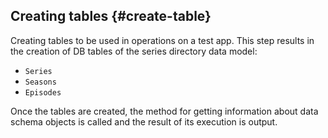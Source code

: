 ## Creating tables {#create-table}

Creating tables to be used in operations on a test app. This step results in the creation of DB tables of the series directory data model:

* `Series`
* `Seasons`
* `Episodes`

Once the tables are created, the method for getting information about data schema objects is called and the result of its execution is output.
